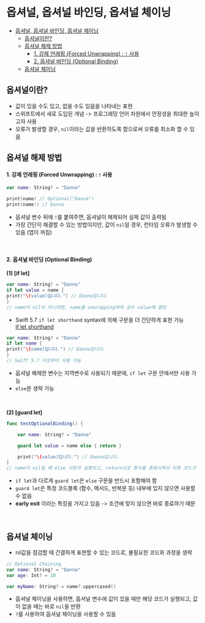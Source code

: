 # 옵셔널, 옵셔널 바인딩, 옵셔널 체이닝

- [옵셔널, 옵셔널 바인딩, 옵셔널 체이닝](#옵셔널-옵셔널-바인딩-옵셔널-체이닝)
  - [옵셔널이란?](#옵셔널이란)
  - [옵셔널 해제 방법](#옵셔널-해제-방법)
      - [1. 강제 언래핑 (Forced Unwrapping) : `!` 사용](#1-강제-언래핑-forced-unwrapping---사용)
      - [2. 옵셔널 바인딩 (Optional Binding)](#2-옵셔널-바인딩-optional-binding)
  - [옵셔널 체이닝](#옵셔널-체이닝)


## 옵셔널이란? 
- 값이 있을 수도 있고, 없을 수도 있음을 나타내는 표현
- 스위프트에서 새로 도입된 개념 -> 프로그래밍 언어 차원에서 안정성을 최대한 높이고자 사용
- 오류가 발생할 경우, `nil`이라는 값을 반환하도록 함으로써 오류를 최소화 할 수 있음

## 옵셔널 해제 방법

#### 1. 강제 언래핑 (Forced Unwrapping) : `!` 사용

```swift
var name: String? = "Danna"

print(name) // Optional("Danna")
print(name!) // Danna
```
  - 옵셔널 변수 뒤에 `!`를 붙여주면, 옵셔널이 해제되어 실제 값이 출력됨
  - 가장 간단히 해결할 수 있는 방법이지만, 값이 `nil`일 경우, 런타임 오류가 발생할 수 있음 (앱이 꺼짐)    
<br>

#### 2. 옵셔널 바인딩 (Optional Binding)
   
**(1) [if let]**   

```swift
var name: String? = "Danna"
if let value = name {  
print("\(value)입니다.") // Danna입니다.
}
// name이 nil이 아니라면, name을 unwrapping하여 상수 value에 할당
```
- Swift 5.7 `if let shorthand` syntax에 의해 구문을 더 간단하게 표현 가능    
  [if let shorthand](https://github.com/apple/swift-evolution/blob/main/proposals/0345-if-let-shorthand.md)

```swift
var name: String? = "Danna"
if let name {
print("\(name)입니다.") // Danna입니다.
}
// Swift 5.7 이상부터 사용 가능
```

- 옵셔널 해제한 변수는 지역변수로 사용되기 때문에, `if let` 구문 안에서만 사용 가능
- `else`문 생략 가능  
<br>

**(2) [guard let]**  


```swift
func testOptionalBinding() {

    var name: String? = "Danna"

    guard let value = name else { return }

    print("\(value)입니다.") // Danna입니다.
}
// name이 nil일 때 else 구문이 실행되고, return으로 함수를 종료시켜서 이후 코드가 실행되지 않음
```

- `if let`과 다르게 `guard let`은 `else` 구문을 반드시 포함해야 함
- `guard let`은 특정 코드블록 (함수, 메서드, 반복문 등) 내부에 있지 않으면 사용할 수 없음
- **early exit** 이라는 특징을 가지고 있음 -> 조건에 맞지 않으면 바로 종료하기 때문

<br>


## 옵셔널 체이닝
  
* nil값을 점검할 때 간결하게 표현할 수 있는 코드로, 불필요한 코드와 과정을 생략
  
```swift
// Optional Chaining
var name: String? = "Danna"
var age: Int? = 20

var myName: String? = name?.uppercased()
```
- 옵셔널 체이닝을 사용하면, 옵셔널 변수에 값이 있을 때만 해당 코드가 실행되고, 값이 없을 때는 바로 `nil`을 반환
- `?`를 사용하여 옵셔널 체이닝을 사용할 수 있음
